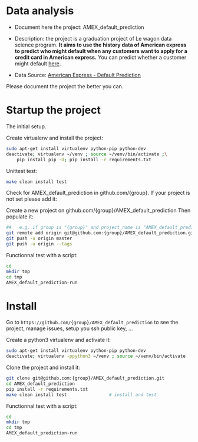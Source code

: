 # Data analysis
- Document here the project: AMEX_default_prediction
- Description: the project is a graduation project of Le wagon data science program. **It aims to use the history data of American express to predict who might default when any customers want to apply for a credit card in American express.** You can predict whether a customer might default [here](https://amexoracle.herokuapp.com/).

- Data Source: [American Express - Default Prediction](https://www.kaggle.com/competitions/amex-default-prediction/data)

Please document the project the better you can.

# Startup the project

The initial setup.

Create virtualenv and install the project:
```bash
sudo apt-get install virtualenv python-pip python-dev
deactivate; virtualenv ~/venv ; source ~/venv/bin/activate ;\
    pip install pip -U; pip install -r requirements.txt
```

Unittest test:
```bash
make clean install test
```

Check for AMEX_default_prediction in github.com/{group}. If your project is not set please add it:

Create a new project on github.com/{group}/AMEX_default_prediction
Then populate it:

```bash
##   e.g. if group is "{group}" and project_name is "AMEX_default_prediction"
git remote add origin git@github.com:{group}/AMEX_default_prediction.git
git push -u origin master
git push -u origin --tags
```

Functionnal test with a script:

```bash
cd
mkdir tmp
cd tmp
AMEX_default_prediction-run
```

# Install

Go to `https://github.com/{group}/AMEX_default_prediction` to see the project, manage issues,
setup you ssh public key, ...

Create a python3 virtualenv and activate it:

```bash
sudo apt-get install virtualenv python-pip python-dev
deactivate; virtualenv -ppython3 ~/venv ; source ~/venv/bin/activate
```

Clone the project and install it:

```bash
git clone git@github.com:{group}/AMEX_default_prediction.git
cd AMEX_default_prediction
pip install -r requirements.txt
make clean install test                # install and test
```
Functionnal test with a script:

```bash
cd
mkdir tmp
cd tmp
AMEX_default_prediction-run
```
